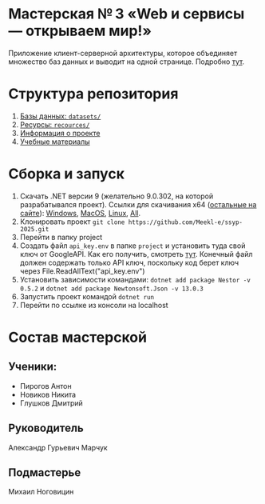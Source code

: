 # Мастерская № 3 «Web и сервисы — открываем мир!»
Приложение клиент-серверной архитектуры, которое объединяет множество баз данных и выводит на одной странице. Подробно [тут](https://github.com/Meekl-e/ssyp-2025/blob/master/%D0%9E%D0%BF%D0%B8%D1%81%D0%B0%D0%BD%D0%B8%D0%B5_%D0%BC%D0%B0%D1%81%D1%82%D0%B5%D1%80%D1%81%D0%BA%D0%BE%D0%B9.md).

# Структура репозитория
1. [Базы данных: `datasets/`](https://github.com/Meekl-e/ssyp-2025/tree/master/datasets)
2. [Ресурсы: `recources/`](https://github.com/Meekl-e/ssyp-2025/tree/master/resources)
3. [Информация о проекте](https://github.com/Meekl-e/ssyp-2025/blob/master/%D0%9E%D0%BF%D0%B8%D1%81%D0%B0%D0%BD%D0%B8%D0%B5_%D0%BC%D0%B0%D1%81%D1%82%D0%B5%D1%80%D1%81%D0%BA%D0%BE%D0%B9.md)
4. [Учебные материалы](https://github.com/Meekl-e/ssyp-2025/tree/master/masters)

# Сборка и запуск
1. Скачать .NET версии 9 (желательно 9.0.302, на которой разрабатывался проект). Ссылки для скачивания x64 ([остальные на сайте](https://dotnet.microsoft.com/en-us/download/dotnet/9.0)): [Windows](https://dotnet.microsoft.com/en-us/download/dotnet/thank-you/sdk-9.0.302-windows-x64-installer), [MacOS](https://dotnet.microsoft.com/en-us/download/dotnet/thank-you/sdk-9.0.302-macos-x64-installer), [Linux](https://learn.microsoft.com/dotnet/core/install/linux?WT.mc_id=dotnet-35129-website), [All](https://dotnet.microsoft.com/en-us/download/dotnet/scripts).
2. Клонировать проект `git clone https://github.com/Meekl-e/ssyp-2025.git`
3. Перейти в папку project
4. Создать файл `api_key.env` в папке `project` и установить туда свой ключ от GoogleAPI. Как его получить, смотреть [тут](https://github.com/Meekl-e/ssyp-2025/blob/master/masters/lesson_6_google_api.md). Конечный файл должен содержать только API ключ, поскольку код берет ключ через File.ReadAllText("api_key.env")
5. Установить зависимости командами: `dotnet add package Nestor -v 0.5.2` и `dotnet add package Newtonsoft.Json -v 13.0.3`
6. Запустить проект командой `dotnet run`
7. Перейти по ссылке из консоли на localhost


# Состав мастерской
## Ученики:
* Пирогов Антон
* Новиков Никита
* Глушков Дмитрий
## Руководитель
Александр Гурьевич Марчук
## Подмастерье
Михаил Ноговицин
